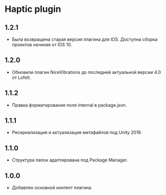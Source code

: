 # Haptic plugin

## 1.2.1
* Была возвращена старая версия плагина для IOS. Доступна сборка проектов начиная от IOS 10.

## 1.2.0
* Обновили плагин NiceVibrations до последней актуальной версии 4.0 от Lofelt.

## 1.1.2
* Правка форматирования поля internal в package.json.

## 1.1.1
* Ресериализация и актуализация метафайлов под Unity 2019.

## 1.1.0
* Структура папок адаптирована под Package Manager.

## 1.0.0
* Добавлен основной контент плагина.
